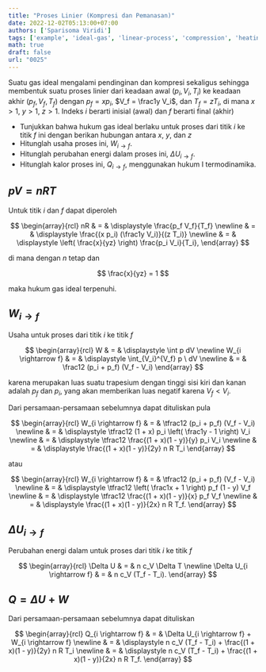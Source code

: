 ```yaml
---
title: "Proses Linier (Kompresi dan Pemanasan)"
date: 2022-12-02T05:13:00+07:00
authors: ['Sparisoma Viridi']
tags: ['example', 'ideal-gas', 'linear-process', 'compression', 'heating']
math: true
draft: false
url: "0025"
---
```


Suatu gas ideal mengalami pendinginan dan kompresi sekaligus sehingga membentuk suatu proses linier dari keadaan awal $(p_i, V_i, T_i)$ ke keadaan akhir $(p_f, V_f, T_f)$ dengan  $p_f = x p_i$, $V_f = \frac1y V_i$, dan $T_f = z T_i$, di mana $x > 1$, $y > 1$, $z > 1$. Indeks $i$ berarti inisial (awal) dan $f$ berarti final (akhir)

+ Tunjukkan bahwa hukum gas ideal berlaku untuk proses dari titik $i$ ke titik $f$ ini dengan berikan hubungan antara $x$, $y$, dan $z$
+ Hitunglah usaha proses ini, $W_{i \rightarrow f}$.
+ Hitunglah perubahan energi dalam proses ini, $\Delta U_{i \rightarrow f}$.
+ Hitunglah kalor proses ini, $Q_{i \rightarrow f}$, menggunakan hukum I termodinamika.


## $pV = nRT$
Untuk titik $i$ dan $f$ dapat diperoleh

$$
\begin{array}{rcl}
nR & = & \displaystyle \frac{p_f V_f}{T_f} \newline
& = & \displaystyle \frac{(x p_i) (\frac1y V_i)}{(z T_i)} \newline
& = & \displaystyle \left( \frac{x}{yz} \right) \frac{p_i V_i}{T_i},
\end{array}
$$

di mana dengan $n$ tetap dan

$$
\frac{x}{yz} = 1
$$

maka hukum gas ideal terpenuhi.


## $W_{i \rightarrow f}$
Usaha untuk proses dari titik $i$ ke titik $f$

$$
\begin{array}{rcl}
W & = & \displaystyle \int p dV \newline
W_{i \rightarrow f} & = & \displaystyle \int_{V_i}^{V_f} p \ dV \newline
& = & \frac12 (p_i + p_f) (V_f - V_i)
\end{array}
$$

karena merupakan luas suatu trapesium dengan tinggi sisi kiri dan kanan adalah $p_f$ dan $p_i$, yang akan memberikan luas negatif karena $V_f < V_i$.

Dari persamaan-persamaan sebelumnya dapat dituliskan pula

$$
\begin{array}{rcl}
W_{i \rightarrow f} & = & \tfrac12 (p_i + p_f) (V_f - V_i) \newline
& = & \displaystyle \tfrac12 (1 + x) p_i \left( \frac1y - 1 \right) V_i \newline
& = & \displaystyle \tfrac12 \frac{(1 + x)(1 - y)}{y} p_i V_i \newline
& = & \displaystyle \frac{(1 + x)(1 - y)}{2y} n R T_i
\end{array}
$$

atau

$$
\begin{array}{rcl}
W_{i \rightarrow f} & = & \tfrac12 (p_i + p_f) (V_f - V_i) \newline
& = & \displaystyle \tfrac12 \left( \frac1x + 1 \right) p_f (1 - y) V_f \newline
& = & \displaystyle \tfrac12 \frac{(1 + x)(1 - y)}{x} p_f V_f \newline
& = & \displaystyle \frac{(1 + x)(1 - y)}{2x} n R T_f.
\end{array}
$$


## $\Delta U_{i \rightarrow f}$
Perubahan energi dalam untuk proses dari titik $i$ ke titik $f$

$$
\begin{array}{rcl}
\Delta U & = & n c_V \Delta T \newline
\Delta U_{i \rightarrow f} & = & n c_V (T_f - T_i).
\end{array}
$$


## $Q = \Delta U + W$
Dari persamaan-persamaan sebelumnya dapat dituliskan

$$
\begin{array}{rcl}
Q_{i \rightarrow f} & = & \Delta U_{i \rightarrow f} + W_{i \rightarrow f} \newline
& = & \displaystyle n c_V (T_f - T_i) + \frac{(1 + x)(1 - y)}{2y} n R T_i \newline
& = & \displaystyle n c_V (T_f - T_i) + \frac{(1 + x)(1 - y)}{2x} n R T_f.
\end{array}
$$
